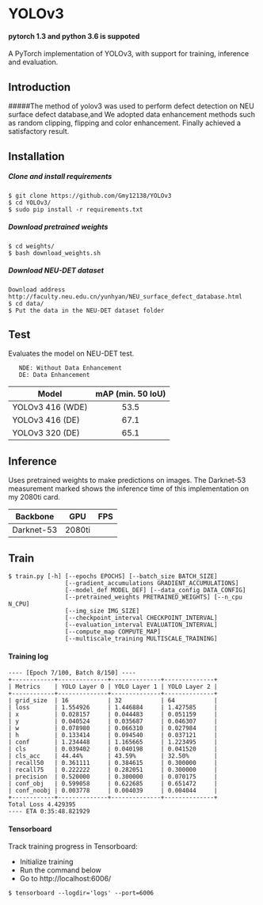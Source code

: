 # YOLOv3
#### pytorch 1.3 and python 3.6 is suppoted
A PyTorch implementation of YOLOv3, with support for training, inference and evaluation.

## Introduction
#####The method of yolov3 was used to perform defect detection on NEU surface defect database,and We adopted data enhancement methods such as random clipping, flipping and color enhancement. Finally achieved a satisfactory result.


## Installation
##### Clone and install requirements
    $ git clone https://github.com/Gmy12138/YOLOv3
    $ cd YOLOv3/
    $ sudo pip install -r requirements.txt

##### Download pretrained weights
    $ cd weights/
    $ bash download_weights.sh

##### Download NEU-DET dataset
    Download address    http://faculty.neu.edu.cn/yunhyan/NEU_surface_defect_database.html
    $ cd data/
    $ Put the data in the NEU-DET dataset folder
    
## Test
Evaluates the model on NEU-DET test.
```
   NDE: Without Data Enhancement    
   DE: Data Enhancement
```

| Model                   | mAP (min. 50 IoU) |
| ----------------------- |:-----------------:|
| YOLOv3 416 (WDE)        | 53.5              |
| YOLOv3 416 (DE)         | 67.1              |
| YOLOv3 320 (DE)         | 65.1              |

## Inference
Uses pretrained weights to make predictions on images. The Darknet-53 measurement marked shows the inference time of this implementation on my 2080ti card.

| Backbone                | GPU      | FPS      |
| ----------------------- |:--------:|:--------:|
| Darknet-53              | 2080ti   |          |


## Train
```
$ train.py [-h] [--epochs EPOCHS] [--batch_size BATCH_SIZE]
                [--gradient_accumulations GRADIENT_ACCUMULATIONS]
                [--model_def MODEL_DEF] [--data_config DATA_CONFIG]
                [--pretrained_weights PRETRAINED_WEIGHTS] [--n_cpu N_CPU]
                [--img_size IMG_SIZE]
                [--checkpoint_interval CHECKPOINT_INTERVAL]
                [--evaluation_interval EVALUATION_INTERVAL]
                [--compute_map COMPUTE_MAP]
                [--multiscale_training MULTISCALE_TRAINING]
```

#### Training log
```
---- [Epoch 7/100, Batch 8/150] ----
+------------+--------------+--------------+--------------+
| Metrics    | YOLO Layer 0 | YOLO Layer 1 | YOLO Layer 2 |
+------------+--------------+--------------+--------------+
| grid_size  | 16           | 32           | 64           |
| loss       | 1.554926     | 1.446884     | 1.427585     |
| x          | 0.028157     | 0.044483     | 0.051159     |
| y          | 0.040524     | 0.035687     | 0.046307     |
| w          | 0.078980     | 0.066310     | 0.027984     |
| h          | 0.133414     | 0.094540     | 0.037121     |
| conf       | 1.234448     | 1.165665     | 1.223495     |
| cls        | 0.039402     | 0.040198     | 0.041520     |
| cls_acc    | 44.44%       | 43.59%       | 32.50%       |
| recall50   | 0.361111     | 0.384615     | 0.300000     |
| recall75   | 0.222222     | 0.282051     | 0.300000     |
| precision  | 0.520000     | 0.300000     | 0.070175     |
| conf_obj   | 0.599058     | 0.622685     | 0.651472     |
| conf_noobj | 0.003778     | 0.004039     | 0.004044     |
+------------+--------------+--------------+--------------+
Total Loss 4.429395
---- ETA 0:35:48.821929
```

#### Tensorboard
Track training progress in Tensorboard:
* Initialize training
* Run the command below
* Go to http://localhost:6006/

```
$ tensorboard --logdir='logs' --port=6006
```




